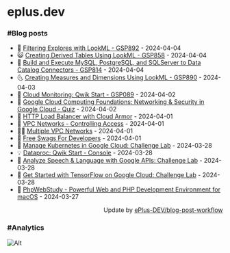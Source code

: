 # eplus.dev

### #Blog posts

<!-- BLOG-POST-LIST:START -->
 - 🧰 [Filtering Explores with LookML - GSP892](https://eplus.dev/filtering-explores-with-lookml-gsp892) - 2024-04-04
 - 😺 [Creating Derived Tables Using LookML - GSP858](https://eplus.dev/creating-derived-tables-using-lookml-gsp858) - 2024-04-04
 - 🗽 [Build and Execute MySQL, PostgreSQL, and SQLServer to Data Catalog Connectors - GSP814](https://eplus.dev/build-and-execute-mysql-postgresql-and-sqlserver-to-data-catalog-connectors-gsp814) - 2024-04-04
 - 🌜 [Creating Measures and Dimensions Using LookML - GSP890](https://eplus.dev/creating-measures-and-dimensions-using-lookml-gsp890) - 2024-04-03
 - 📝 [Cloud Monitoring: Qwik Start - GSP089](https://eplus.dev/cloud-monitoring-qwik-start-gsp089) - 2024-04-02
 - 🚀 [Google Cloud Computing Foundations: Networking &amp; Security in Google Cloud - Quiz](https://eplus.dev/google-cloud-computing-foundations-networking-security-in-google-cloud-quiz) - 2024-04-02
 - 💼 [HTTP Load Balancer with Cloud Armor](https://eplus.dev/http-load-balancer-with-cloud-armor) - 2024-04-01
 - 🦣 [VPC Networks - Controlling Access](https://eplus.dev/vpc-networks-controlling-access) - 2024-04-01
 - 👨‍🏫 [Multiple VPC Networks](https://eplus.dev/multiple-vpc-networks) - 2024-04-01
 - 🔭 [Free Swags For Developers](https://eplus.dev/free-swags-for-developers) - 2024-04-01
 - 🤡 [Manage Kubernetes in Google Cloud: Challenge Lab](https://eplus.dev/manage-kubernetes-in-google-cloud-challenge-lab) - 2024-03-28
 - 💡 [Dataproc: Qwik Start - Console](https://eplus.dev/dataproc-qwik-start-console) - 2024-03-28
 - 🦣 [Analyze Speech &amp; Language with Google APIs: Challenge Lab](https://eplus.dev/analyze-speech-language-with-google-apis-challenge-lab) - 2024-03-28
 - 💪 [Get Started with TensorFlow on Google Cloud: Challenge Lab](https://eplus.dev/get-started-with-tensorflow-on-google-cloud-challenge-lab) - 2024-03-28
 - 🤡 [PhpWebStudy - Powerful Web and PHP Development Environment for macOS](https://eplus.dev/phpwebstudy-powerful-web-and-php-development-environment-for-macos) - 2024-03-27<!-- BLOG-POST-LIST:END -->

<div align="right">
  Update by <a target="_blank"
    href="https://github.com/ePlus-DEV/blog-post-workflow">ePlus-DEV/blog-post-workflow</a>
</div>

### #Analytics
![Alt](https://repobeats.axiom.co/api/embed/9990f7cddfbad8d834990b10ccad05f81ac1096f.svg "Repobeats analytics image")

